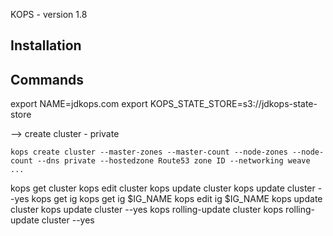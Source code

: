 
KOPS - version 1.8


Installation
-----------


Commands
--------

export NAME=jdkops.com
export KOPS_STATE_STORE=s3://jdkops-state-store

--> create cluster - private

	kops create cluster --master-zones --master-count --node-zones --node-count --dns private --hostedzone Route53 zone ID --networking weave ...

  kops get cluster
  kops edit cluster
  kops update cluster
  kops update cluster --yes
  kops get ig
  kops get ig $IG_NAME
  kops edit ig $IG_NAME
  kops update cluster
  kops update cluster --yes
  kops rolling-update cluster
  kops rolling-update cluster --yes









